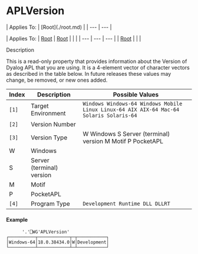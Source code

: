 




<h1 class="heading"><span class="name">APLVersion</span></h1>
| Applies To: | [Root](./root.md) |
| --- | ---  |

| Applies To: | [Root](./root.md) | [Root](./root.md) |  |  |
| --- | --- | ---  |
| [Root](./root.md) |  |  |


Description


This is a read-only property that provides information about the Version of Dyalog APL that you are using. It is
a 4-element vector of character vectors as described in the table below. In future releases these values may change, be removed, or new ones added.

| Index | Description | Possible Values |
| --- | --- | ---  |
| `[1]` | Target Environment | `Windows Windows-64 Windows Mobile Linux Linux-64 AIX AIX-64 Mac-64 Solaris Solaris-64` |
| `[2]` | Version Number |  |
| `[3]` | Version Type | W Windows S Server (terminal) version M Motif P PocketAPL | W | Windows | S | Server (terminal) version | M | Motif | P | PocketAPL |
| W | Windows |
| S | Server (terminal) version |
| M | Motif |
| P | PocketAPL |
| `[4]` | Program Type | `Development Runtime DLL DLLRT` |

#### Example
```apl
      '.'⎕WG'APLVersion'
┌──────────┬────────────┬─┬───────────┐
│Windows-64│18.0.38434.0│W│Development│
└──────────┴────────────┴─┴───────────┘

```



